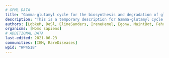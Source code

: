 ```yaml
---
# GPML DATA
title: "Gamma-glutamyl cycle for the biosynthesis and degradation of glutathione, including diseases"
description: "This is a temporary description for Gamma-glutamyl cycle for the biosynthesis and degradation of glutathione, including diseases"
authors: [LobkeM, DeSl, ElineSanders, IreneHemel, Egonw, MaintBot, Fehrhart, Eweitz, Finterly]
organisms: [Homo sapiens]
# ADDITIONAL DATA
last-edited: 2021-06-23
communities: [IEM, RareDiseases]
wpid: "WP4518"
---
```

